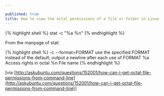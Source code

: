 ```yaml
---

published: true
title: How to view the octal permissions of a file or folder in Linux
---
```

{% highlight shell %}
stat -c "%a %n" <path to file or folder>
{% endhighlight %}

From the manpage of stat:

{% highlight shell %}
-c  --format=FORMAT
          use  the  specified  FORMAT instead of the default; output a newline after
          each use of FORMAT
%a     Access rights in octal
%n     File name
{% endhighlight %}

[via [http://askubuntu.com/questions/152001/how-can-i-get-octal-file-permissions-from-command-line](http://askubuntu.com/questions/152001/how-can-i-get-octal-file-permissions-from-command-line)]
